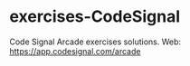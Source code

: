 # exercises-CodeSignal
Code Signal Arcade exercises solutions. Web: https://app.codesignal.com/arcade
